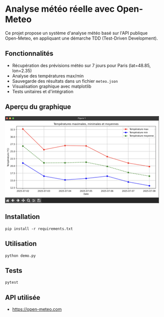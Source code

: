 # Analyse météo réelle avec Open-Meteo

Ce projet propose un système d'analyse météo basé sur l'API publique Open-Meteo, en appliquant une démarche TDD (Test-Driven Development).

## Fonctionnalités

- Récupération des prévisions météo sur 7 jours pour Paris (lat=48.85, lon=2.35)
- Analyse des températures max/min
- Sauvegarde des résultats dans un fichier `meteo.json`
- Visualisation graphique avec matplotlib
- Tests unitaires et d'intégration

## Aperçu du graphique

![Aperçu du graphique météo](graph.png)

## Installation

```
pip install -r requirements.txt
```

## Utilisation

```
python demo.py
```

## Tests

```
pytest
```

## API utilisée

- https://open-meteo.com
